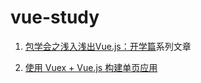 # vue-study

1. [包学会之浅入浅出Vue.js：开学篇](https://cloud.tencent.com/developer/article/1020337)系列文章

2. [使用 Vuex + Vue.js 构建单页应用](https://segmentfault.com/a/1190000005891026)
